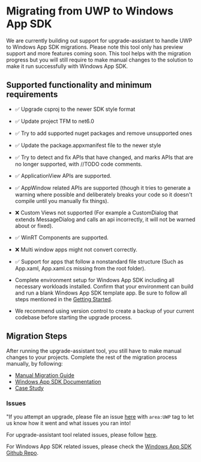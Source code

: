 # Migrating from UWP to Windows App SDK

We are currently building out support for upgrade-assistant to handle UWP to Windows App SDK migrations. Please note this tool only has preview support and more features coming soon. This tool helps with the migration progress but you will still require to make manual changes to the solution to make it run successfully with Windows App SDK.

## Supported functionality and minimum requirements

  - ✅ Upgrade csproj to the newer SDK style format
  - ✅ Update project TFM to net6.0
  - ✅ Try to add supported nuget packages and remove unsupported ones
  - ✅ Update the package.appxmanifest file to the newer style
  - ✅ Try to detect and fix APIs that have changed, and marks APIs that are no longer supported, with //TODO code comments.
  - ✅ ApplicationView APIs are supported.
  - ✅ AppWindow related APIs are supported (though it tries to generate a warning where possible and deliberately breaks your code so it doesn't compile until you manually fix things).
  - ❌ Custom Views not supported (For example a CustomDialog that extends MessageDialog and calls an api incorrectly, it will not be warned about or fixed).
  - ✅ WinRT Components are supported.
  - ❌ Multi window apps might not convert correctly.
  - ✅ Support for apps that follow a nonstandard file structure (Such as App.xaml, App.xaml.cs missing from the root folder).

- Complete environment setup for Windows App SDK including all necessary workloads installed. Confirm that your environment can build and run a blank Windows App SDK template app. Be sure to follow all steps mentioned in the [Getting Started](https://docs.microsoft.com/en-us/windows/apps/windows-app-sdk/).
- We recommend using version control to create a backup of your current codebase before starting the upgrade process.

## Migration Steps

After running the upgrade-assistant tool, you still have to make manual changes to your projects. Complete the rest of the migration process manually, by following: 

- [Manual Migration Guide](https://docs.microsoft.com/en-us/windows/apps/windows-app-sdk/migrate-to-windows-app-sdk/migrate-to-windows-app-sdk-ovw)
- [Windows App SDK Documentation](https://docs.microsoft.com/en-us/windows/apps/develop/)
- [Case Study](https://docs.microsoft.com/en-us/windows/apps/windows-app-sdk/migrate-to-windows-app-sdk/case-study-1)

### Issues

"If you attempt an upgrade, please file an issue [here](https://github.com/dotnet/upgrade-assistant/issues) with `area:UWP` tag to let us know how it went and what issues you ran into!

For upgrade-assistant tool related issues, please follow [here](https://github.com/dotnet/upgrade-assistant#engage-contribute-and-give-feedback).

For Windows App SDK related issues, please check the [Windows App SDK Github Repo](https://github.com/microsoft/WindowsAppSDK).
